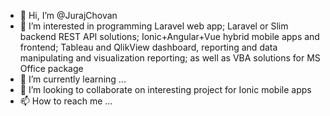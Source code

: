 - 👋 Hi, I’m @JurajChovan
- 👀 I’m interested in programming Laravel web app; Laravel or Slim backend REST API solutions; Ionic+Angular+Vue hybrid mobile apps and frontend; Tableau and QlikView dashboard, reporting and data manipulating and visualization reporting; as well as VBA solutions for MS Office package
- 🌱 I’m currently learning ...
- 💞️ I’m looking to collaborate on interesting project for Ionic mobile apps
- 📫 How to reach me ...

<!---
JurajChovan/JurajChovan is a ✨ special ✨ repository because its `README.md` (this file) appears on your GitHub profile.
You can click the Preview link to take a look at your changes.
--->

